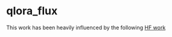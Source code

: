 # qlora_flux

This work has been heavily influenced by the following [HF work](https://github.com/huggingface/diffusers/tree/main/examples/research_projects/flux_lora_quantization)